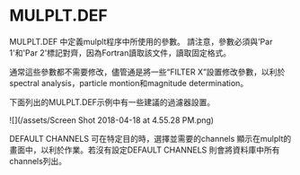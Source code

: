 # MULPLT.DEF

MULPLT.DEF 中定義mulplt程序中所使用的參數。 請注意，參數必須與'Par 1'和'Par 2'標記對齊，因為Fortran讀取該文件，讀取固定格式。

通常這些參數都不需要修改，儘管通是將一些“FILTER X”設置修改參數，以利於 spectral analysis，particle  montion和magnitude determination。

下面列出的MULPLT.DEF示例中有一些建議的過濾器設置。

![](/assets/Screen Shot 2018-04-18 at 4.55.28 PM.png)

DEFAULT CHANNELS 可在特定目的時，選擇並需要的channels 顯示在mulplt的畫面中，以利於作業。若沒有設定DEFAULT CHANNELS 則會將資料庫中所有channels列出。

